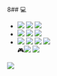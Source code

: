 8## 💻
- <img src="https://img.shields.io/badge/C-A8B9CC?style=flat&logo=C&logoColor=white"> <img src="https://img.shields.io/badge/C++-00599C?style=flat&logo=C++&logoColor=white"> <img src="https://img.shields.io/badge/Python-3776AB?style=flat&logo=Python&logoColor=white">
- <img src="https://img.shields.io/badge/HTML5-E34F26?style=flat&logo=HTML5&logoColor=white"> <img src="https://img.shields.io/badge/CSS3-1572B6?style=flat&logo=CSS3&logoColor=white"> <img src="https://img.shields.io/badge/TypeScript-3178C6?style=flat&logo=TypeScript&logoColor=white"> 
- <img src="https://img.shields.io/badge/Jupyter-F37626?style=flat&logo=Jupyter&logoColor=white"> <img src="https://img.shields.io/badge/PyTorch-EE4C2C?style=flat&logo=PyTorch&logoColor=white"> <img src="https://img.shields.io/badge/TensorFlow-FF6F00?style=flat&logo=TensorFlow&logoColor=white"> <img src="https://img.shields.io/badge/NumPy-013243?style=flat&logo=NumPy&logoColor=white"><br>
🎮<img src="https://img.shields.io/badge/Unreal Engine-0E1128?style=flat&logo=Unreal Engine&logoColor=white"> <img src="https://img.shields.io/badge/Unity-FFFFFF?style=flat&logo=Unity&logoColor=black"> 



<a href="https://opgc.me/#/users/soku3d" target="_blank"><img src="https://api.opgc.me/githubs/users/soku3d/tag/?theme=basic" /></a>
